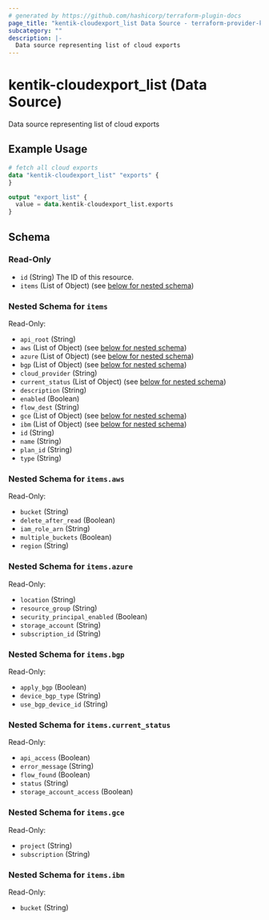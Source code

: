 ```yaml
---
# generated by https://github.com/hashicorp/terraform-plugin-docs
page_title: "kentik-cloudexport_list Data Source - terraform-provider-kentik-cloudexport"
subcategory: ""
description: |-
  Data source representing list of cloud exports
---
```


# kentik-cloudexport_list (Data Source)

Data source representing list of cloud exports

## Example Usage

```terraform
# fetch all cloud exports
data "kentik-cloudexport_list" "exports" {
}

output "export_list" {
  value = data.kentik-cloudexport_list.exports
}
```

<!-- schema generated by tfplugindocs -->
## Schema

### Read-Only

- `id` (String) The ID of this resource.
- `items` (List of Object) (see [below for nested schema](#nestedatt--items))

<a id="nestedatt--items"></a>
### Nested Schema for `items`

Read-Only:

- `api_root` (String)
- `aws` (List of Object) (see [below for nested schema](#nestedobjatt--items--aws))
- `azure` (List of Object) (see [below for nested schema](#nestedobjatt--items--azure))
- `bgp` (List of Object) (see [below for nested schema](#nestedobjatt--items--bgp))
- `cloud_provider` (String)
- `current_status` (List of Object) (see [below for nested schema](#nestedobjatt--items--current_status))
- `description` (String)
- `enabled` (Boolean)
- `flow_dest` (String)
- `gce` (List of Object) (see [below for nested schema](#nestedobjatt--items--gce))
- `ibm` (List of Object) (see [below for nested schema](#nestedobjatt--items--ibm))
- `id` (String)
- `name` (String)
- `plan_id` (String)
- `type` (String)

<a id="nestedobjatt--items--aws"></a>
### Nested Schema for `items.aws`

Read-Only:

- `bucket` (String)
- `delete_after_read` (Boolean)
- `iam_role_arn` (String)
- `multiple_buckets` (Boolean)
- `region` (String)


<a id="nestedobjatt--items--azure"></a>
### Nested Schema for `items.azure`

Read-Only:

- `location` (String)
- `resource_group` (String)
- `security_principal_enabled` (Boolean)
- `storage_account` (String)
- `subscription_id` (String)


<a id="nestedobjatt--items--bgp"></a>
### Nested Schema for `items.bgp`

Read-Only:

- `apply_bgp` (Boolean)
- `device_bgp_type` (String)
- `use_bgp_device_id` (String)


<a id="nestedobjatt--items--current_status"></a>
### Nested Schema for `items.current_status`

Read-Only:

- `api_access` (Boolean)
- `error_message` (String)
- `flow_found` (Boolean)
- `status` (String)
- `storage_account_access` (Boolean)


<a id="nestedobjatt--items--gce"></a>
### Nested Schema for `items.gce`

Read-Only:

- `project` (String)
- `subscription` (String)


<a id="nestedobjatt--items--ibm"></a>
### Nested Schema for `items.ibm`

Read-Only:

- `bucket` (String)


